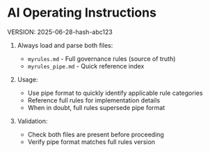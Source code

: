 # AI Operating Instructions

VERSION: 2025-06-28-hash-abc123

1. Always load and parse both files:
   - `myrules.md` - Full governance rules (source of truth)
   - `myrules_pipe.md` - Quick reference index

2. Usage:
   - Use pipe format to quickly identify applicable rule categories
   - Reference full rules for implementation details
   - When in doubt, full rules supersede pipe format

3. Validation:
   - Check both files are present before proceeding
   - Verify pipe format matches full rules version
